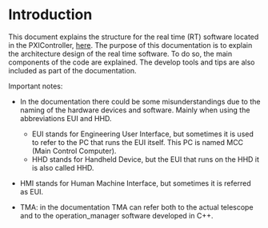 # Introduction

This document explains the structure for the real time (RT)
software located in the PXIController,
[here](https://github.com/lsst-ts/ts_tma_labview_pxi-controller).
The purpose of this documentation is to explain the architecture design of the
real time software. To do so, the main components of the code are explained. The
develop tools and tips are also included as part of the documentation.

Important notes:

- In the documentation there could be some misunderstandings due to the naming of the hardware devices and software.
Mainly when using the abbreviations EUI and HHD.
  - EUI stands for Engineering User Interface, but sometimes it is used to
    refer to the PC that runs the EUI itself. This PC is named MCC (Main
    Control Computer).
  - HHD stands for Handheld Device, but the EUI that runs on the HHD it is
    also called HHD.

- HMI stands for Human Machine Interface, but sometimes it is referred as EUI.

- TMA: in the documentation TMA can refer both to the actual telescope and to the operation_manager software
developed in C++.
